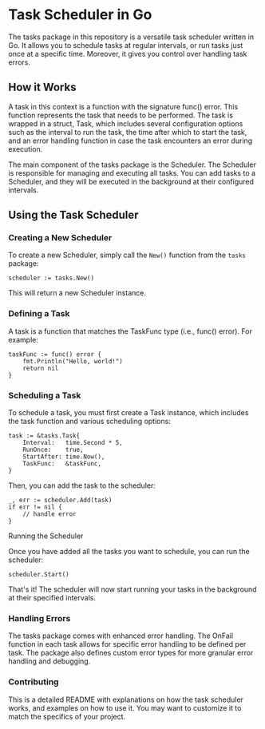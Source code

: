 # Task Scheduler in Go

The tasks package in this repository is a versatile task scheduler written in Go. It allows you to schedule tasks at regular intervals, or run tasks just once at a specific time. Moreover, it gives you control over handling task errors.

## How it Works

A task in this context is a function with the signature func() error. This function represents the task that needs to be performed. The task is wrapped in a struct, Task, which includes several configuration options such as the interval to run the task, the time after which to start the task, and an error handling function in case the task encounters an error during execution.

The main component of the tasks package is the Scheduler. The Scheduler is responsible for managing and executing all tasks. You can add tasks to a Scheduler, and they will be executed in the background at their configured intervals.
## Using the Task Scheduler

### Creating a New Scheduler

To create a new Scheduler, simply call the `New()` function from the `tasks` package:

```
scheduler := tasks.New()
```

This will return a new Scheduler instance.

### Defining a Task

A task is a function that matches the TaskFunc type (i.e., func() error). For example:

```
taskFunc := func() error {
	fmt.Println("Hello, world!")
	return nil
}
```

### Scheduling a Task

To schedule a task, you must first create a Task instance, which includes the task function and various 
scheduling options:

```
task := &tasks.Task{
    Interval:   time.Second * 5,
    RunOnce:    true,
    StartAfter: time.Now(),
    TaskFunc:   &taskFunc,
}
```

Then, you can add the task to the scheduler:

```
_, err := scheduler.Add(task)
if err != nil {
	// handle error
}
```

Running the Scheduler

Once you have added all the tasks you want to schedule, you can run the scheduler:

```
scheduler.Start()
```

That's it! The scheduler will now start running your tasks in the background at their specified intervals.

### Handling Errors

The tasks package comes with enhanced error handling. The OnFail function in each task allows for specific error handling to be defined per task. The package also defines custom error types for more granular error handling and debugging.

### Contributing

This is a detailed README with explanations on how the task scheduler works, and examples on how to use it. You may want to customize it to match the specifics of your project.
